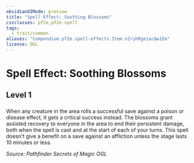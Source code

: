 ```yaml
---
obsidianUIMode: preview
title: "Spell Effect: Soothing Blossoms"
cssclasses: pf2e,pf2e-spell
tags:
  - trait/common
aliases: "Compendium.pf2e.spell-effects.Item.nIryhRgeiacQw1Em"
license: OGL
---
```

# Spell Effect: Soothing Blossoms
## Level 1
### 






When any creature in the area rolls a successful save against a poison or disease effect, it gets a critical success instead. The blossoms grant assisted recovery to everyone in the area to end their persistent damage, both when the spell is cast and at the start of each of your turns. This spell doesn't give a benefit on a save against an affliction unless the stage lasts 10 minutes or less.

*Source: Pathfinder Secrets of Magic*
*OGL*